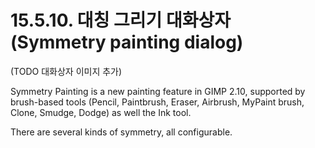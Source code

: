 # 15.5.10. 대칭 그리기 대화상자(Symmetry painting dialog)

(TODO 대화상자 이미지 추가)

Symmetry Painting is a new painting feature in GIMP 2.10, supported by brush-based tools (Pencil, Paintbrush, Eraser, Airbrush, MyPaint brush, Clone, Smudge, Dodge) as well the Ink tool.

There are several kinds of symmetry, all configurable.